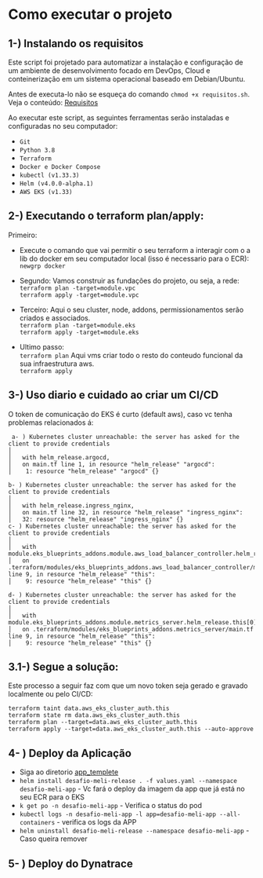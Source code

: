 # Como executar o projeto



## 1-) Instalando os requisitos

Este script foi projetado para automatizar a instalação e configuração de um ambiente de desenvolvimento focado em DevOps, Cloud e conteinerização em um sistema operacional baseado em Debian/Ubuntu.

Antes de executa-lo não se esqueça do comando `chmod +x requisitos.sh`. Veja o conteúdo: [Requisitos](requisitos/requisitos.sh)

Ao executar este script, as seguintes ferramentas serão instaladas e configuradas no seu computador:
- ``Git`` 
- ``Python 3.8``
- ``Terraform``
- ``Docker e Docker Compose``
- ``kubectl (v1.33.3)``
- ``Helm (v4.0.0-alpha.1)``
- ``AWS EKS (v1.33)``




## 2-) Executando o terraform plan/apply:

Primeiro:
- Execute o comando que vai permitir o seu terraform a interagir com o a lib do docker em seu computador local (isso é necessario para o ECR): \
`newgrp docker`

- Segundo: Vamos construir as fundações do projeto, ou seja, a rede: \
``terraform plan -target=module.vpc`` \
``terraform apply -target=module.vpc`` 

- Terceiro: Aqui o seu cluster, node, addons, permissionamentos serão criados e associados. \
``terraform plan -target=module.eks`` \
``terraform apply -target=module.eks`` 

- Ultimo passo: \
``terraform plan`` Aqui vms criar todo o resto do conteudo funcional da sua infraestrutura aws.\
``terraform apply``


## 3-) Uso diario e cuidado ao criar um CI/CD
O token de comunicação do EKS é curto (default aws), caso vc tenha problemas relacionados á:
```text
 a- ) Kubernetes cluster unreachable: the server has asked for the client to provide credentials
│ 
│   with helm_release.argocd,
│   on main.tf line 1, in resource "helm_release" "argocd":
│    1: resource "helm_release" "argocd" {}

b- ) Kubernetes cluster unreachable: the server has asked for the client to provide credentials
│ 
│   with helm_release.ingress_nginx,
│   on main.tf line 32, in resource "helm_release" "ingress_nginx":
│   32: resource "helm_release" "ingress_nginx" {}
c- ) Kubernetes cluster unreachable: the server has asked for the client to provide credentials
│ 
│   with module.eks_blueprints_addons.module.aws_load_balancer_controller.helm_release.this[0],
│   on .terraform/modules/eks_blueprints_addons.aws_load_balancer_controller/main.tf line 9, in resource "helm_release" "this":
│    9: resource "helm_release" "this" {}

d- ) Kubernetes cluster unreachable: the server has asked for the client to provide credentials
│ 
│   with module.eks_blueprints_addons.module.metrics_server.helm_release.this[0],
│   on .terraform/modules/eks_blueprints_addons.metrics_server/main.tf line 9, in resource "helm_release" "this":
│    9: resource "helm_release" "this" {}
``` 
## 3.1-) Segue a solução:

 Este processo a seguir faz com que um novo token seja gerado e gravado localmente ou pelo CI/CD:

``terraform taint data.aws_eks_cluster_auth.this`` \
``terraform state rm data.aws_eks_cluster_auth.this`` \
``terraform plan --target=data.aws_eks_cluster_auth.this`` \
``terraform apply --target=data.aws_eks_cluster_auth.this --auto-approve`` 

## 4- ) Deploy da Aplicação
- Siga ao diretorio [app_templete](/helm-charts/app_template/)
- ``helm install desafio-meli-release . -f values.yaml --namespace desafio-meli-app`` - Vc fará o deploy da imagem da app que já está no seu ECR para o EKS
- ``k get po -n desafio-meli-app`` - Verifica o status do pod
- ``kubectl logs -n desafio-meli-app -l app=desafio-meli-app --all-containers`` - verifica os logs da APP
- ``helm uninstall desafio-meli-release --namespace desafio-meli-app`` - Caso queira remover

## 5- ) Deploy do Dynatrace